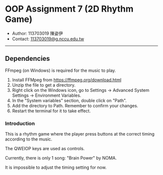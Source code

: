 # OOP Assignment 7 (2D Rhythm Game)
- Author: 113703019 陳姿伊
- Contact: 113703019@g.nccu.edu.tw
---
## Dependencies

FFmpeg (on Windows) is required for the music to play.

1. Install FFMpeg from https://ffmpeg.org/download.html
2. Unzip the file to get a directory.
3. Right click on the Windows icon, go to Settings -> Advanced System Settings -> Environment Variables.
4. In the "System variables" section, double click on "Path".
5. Add the directory to Path. Remember to confirm your changes.
6. Restart the terminal for it to take effect.

### Introduction

This is a rhythm game where the player press buttons at the correct timing according to the music.

The QWEIOP keys are used as controls.

Currently, there is only 1 song: "Brain Power" by NOMA.

It is impossible to adjust the timing setting for now.
